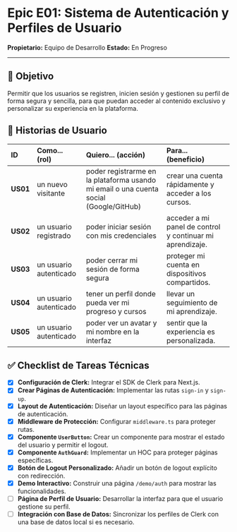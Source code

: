 # Epic E01: Sistema de Autenticación y Perfiles de Usuario

**Propietario:** Equipo de Desarrollo
**Estado:** En Progreso

---

## 🎯 Objetivo

Permitir que los usuarios se registren, inicien sesión y gestionen su perfil de forma segura y sencilla, para que puedan acceder al contenido exclusivo y personalizar su experiencia en la plataforma.

## 👤 Historias de Usuario

| ID       | Como... (rol)          | Quiero... (acción)                                                                     | Para... (beneficio)                                       |
| :------- | :--------------------- | :------------------------------------------------------------------------------------- | :-------------------------------------------------------- |
| **US01** | un nuevo visitante     | poder registrarme en la plataforma usando mi email o una cuenta social (Google/GitHub) | crear una cuenta rápidamente y acceder a los cursos.      |
| **US02** | un usuario registrado  | poder iniciar sesión con mis credenciales                                              | acceder a mi panel de control y continuar mi aprendizaje. |
| **US03** | un usuario autenticado | poder cerrar mi sesión de forma segura                                                 | proteger mi cuenta en dispositivos compartidos.           |
| **US04** | un usuario autenticado | tener un perfil donde pueda ver mi progreso y cursos                                   | llevar un seguimiento de mi aprendizaje.                  |
| **US05** | un usuario autenticado | poder ver un avatar y mi nombre en la interfaz                                         | sentir que la experiencia es personalizada.               |

## ✅ Checklist de Tareas Técnicas

- [x] **Configuración de Clerk:** Integrar el SDK de Clerk para Next.js.
- [x] **Crear Páginas de Autenticación:** Implementar las rutas `sign-in` y `sign-up`.
- [x] **Layout de Autenticación:** Diseñar un layout específico para las páginas de autenticación.
- [x] **Middleware de Protección:** Configurar `middleware.ts` para proteger rutas.
- [x] **Componente `UserButton`:** Crear un componente para mostrar el estado del usuario y permitir el logout.
- [x] **Componente `AuthGuard`:** Implementar un HOC para proteger páginas específicas.
- [x] **Botón de Logout Personalizado:** Añadir un botón de logout explícito con redirección.
- [x] **Demo Interactivo:** Construir una página `/demo/auth` para mostrar las funcionalidades.
- [ ] **Página de Perfil de Usuario:** Desarrollar la interfaz para que el usuario gestione su perfil.
- [ ] **Integración con Base de Datos:** Sincronizar los perfiles de Clerk con una base de datos local si es necesario.
